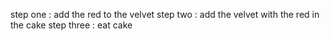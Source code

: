step one : add the red to the velvet
step two : add the velvet with the red in the cake
step three : eat cake